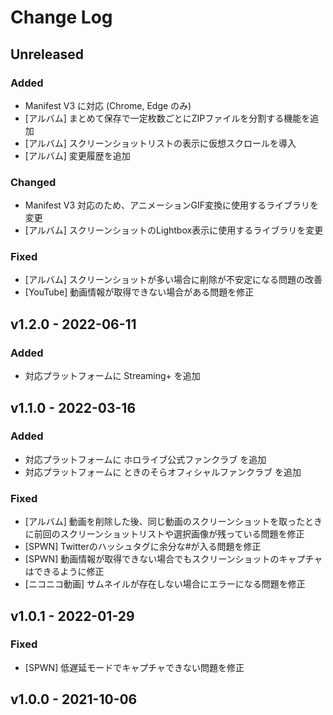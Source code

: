 # Change Log

## Unreleased

### Added

- Manifest V3 に対応 (Chrome, Edge のみ)
- [アルバム] まとめて保存で一定枚数ごとにZIPファイルを分割する機能を追加
- [アルバム] スクリーンショットリストの表示に仮想スクロールを導入
- [アルバム] 変更履歴を追加

### Changed

- Manifest V3 対応のため、アニメーションGIF変換に使用するライブラリを変更
- [アルバム] スクリーンショットのLightbox表示に使用するライブラリを変更

### Fixed

- [アルバム] スクリーンショットが多い場合に削除が不安定になる問題の改善
- [YouTube] 動画情報が取得できない場合がある問題を修正

## v1.2.0 - 2022-06-11

### Added

- 対応プラットフォームに Streaming+ を追加

## v1.1.0 - 2022-03-16

### Added

- 対応プラットフォームに ホロライブ公式ファンクラブ を追加
- 対応プラットフォームに ときのそらオフィシャルファンクラブ を追加

### Fixed

- [アルバム] 動画を削除した後、同じ動画のスクリーンショットを取ったときに前回のスクリーンショットリストや選択画像が残っている問題を修正
- [SPWN] Twitterのハッシュタグに余分な#が入る問題を修正
- [SPWN] 動画情報が取得できない場合でもスクリーンショットのキャプチャはできるように修正
- [ニコニコ動画] サムネイルが存在しない場合にエラーになる問題を修正

## v1.0.1 - 2022-01-29

### Fixed

- [SPWN] 低遅延モードでキャプチャできない問題を修正

## v1.0.0 - 2021-10-06
